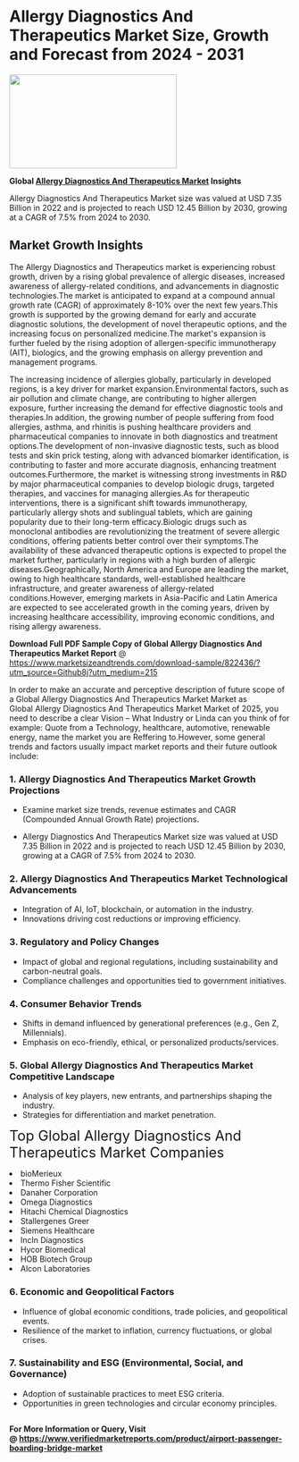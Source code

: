 <H1>Allergy Diagnostics And Therapeutics Market Size, Growth and Forecast from 2024 - 2031</H1><img class="aligncenter size-medium wp-image-584254" src="https://thirdeyenews.in/wp-content/uploads/2024/09/Global-Market-Research-300x168.jpeg" alt="" width="300" height="168" /><p><strong>Global&nbsp;<a href="https://www.marketsizeandtrends.com/download-sample/822436/?utm_source=Github8j?utm_medium=215">Allergy Diagnostics And Therapeutics Market</a> Insights</strong></p><p>Allergy Diagnostics And Therapeutics Market size was valued at USD 7.35 Billion in 2022 and is projected to reach USD 12.45 Billion by 2030, growing at a CAGR of 7.5% from 2024 to 2030.</p><p><h2>Market Growth Insights</h2> <p>The Allergy Diagnostics and Therapeutics market is experiencing robust growth, driven by a rising global prevalence of allergic diseases, increased awareness of allergy-related conditions, and advancements in diagnostic technologies.The market is anticipated to expand at a compound annual growth rate (CAGR) of approximately 8-10% over the next few years.This growth is supported by the growing demand for early and accurate diagnostic solutions, the development of novel therapeutic options, and the increasing focus on personalized medicine.The market's expansion is further fueled by the rising adoption of allergen-specific immunotherapy (AIT), biologics, and the growing emphasis on allergy prevention and management programs.</p> <p>The increasing incidence of allergies globally, particularly in developed regions, is a key driver for market expansion.Environmental factors, such as air pollution and climate change, are contributing to higher allergen exposure, further increasing the demand for effective diagnostic tools and therapies.In addition, the growing number of people suffering from food allergies, asthma, and rhinitis is pushing healthcare providers and pharmaceutical companies to innovate in both diagnostics and treatment options.The development of non-invasive diagnostic tests, such as blood tests and skin prick testing, along with advanced biomarker identification, is contributing to faster and more accurate diagnosis, enhancing treatment outcomes.Furthermore, the market is witnessing strong investments in R&D by major pharmaceutical companies to develop biologic drugs, targeted therapies, and vaccines for managing allergies.As for therapeutic interventions, there is a significant shift towards immunotherapy, particularly allergy shots and sublingual tablets, which are gaining popularity due to their long-term efficacy.Biologic drugs such as monoclonal antibodies are revolutionizing the treatment of severe allergic conditions, offering patients better control over their symptoms.The availability of these advanced therapeutic options is expected to propel the market further, particularly in regions with a high burden of allergic diseases.Geographically, North America and Europe are leading the market, owing to high healthcare standards, well-established healthcare infrastructure, and greater awareness of allergy-related conditions.However, emerging markets in Asia-Pacific and Latin America are expected to see accelerated growth in the coming years, driven by increasing healthcare accessibility, improving economic conditions, and rising allergy awareness.<p><span class=""><strong>Download Full PDF Sample Copy of Global Allergy Diagnostics And Therapeutics Market Report</strong> @ <a href="https://www.marketsizeandtrends.com/download-sample/822436/?utm_source=Github8j?utm_medium=215" target="_blank">https://www.marketsizeandtrends.com/download-sample/822436/?utm_source=Github8j?utm_medium=215</a></span></p><p>In order to make an accurate and perceptive description of future scope of a Global&nbsp;Allergy Diagnostics And Therapeutics Market Market as Global&nbsp;Allergy Diagnostics And Therapeutics Market Market of 2025, you need to describe a clear Vision &ndash; What Industry or Linda can you think of for example: Quote from a Technology, healthcare, automotive, renewable energy, name the market you are Reffering to.However, some general trends and factors usually impact market reports and their future outlook include:</p><h3>1.&nbsp;<strong>Allergy Diagnostics And Therapeutics Market Growth Projections</strong></h3><ul><li>Examine market size trends, revenue estimates and CAGR (Compounded Annual Growth Rate) projections.</li><li><p>Allergy Diagnostics And Therapeutics Market size was valued at USD 7.35 Billion in 2022 and is projected to reach USD 12.45 Billion by 2030, growing at a CAGR of 7.5% from 2024 to 2030.</p></li></ul><h3>2.&nbsp;<strong>Allergy Diagnostics And Therapeutics Market Technological Advancements</strong></h3><ul><li>Integration of AI, IoT, blockchain, or automation in the industry.</li><li>Innovations driving cost reductions or improving efficiency.</li></ul><h3>3.&nbsp;<strong>Regulatory and Policy Changes</strong></h3><ul><li>Impact of global and regional regulations, including sustainability and carbon-neutral goals.</li><li>Compliance challenges and opportunities tied to government initiatives.</li></ul><h3>4.&nbsp;<strong>Consumer Behavior Trends</strong></h3><ul><li>Shifts in demand influenced by generational preferences (e.g., Gen Z, Millennials).</li><li>Emphasis on eco-friendly, ethical, or personalized products/services.</li></ul><h3>5.&nbsp;<strong>Global Allergy Diagnostics And Therapeutics Market Competitive Landscape</strong></h3><ul><li>Analysis of key players, new entrants, and partnerships shaping the industry.</li><li>Strategies for differentiation and market penetration.</li></ul><p data-pm-slice="1 1 []"><span style="color: inherit; font-family: inherit; font-size: 25px;">Top Global Allergy Diagnostics And Therapeutics Market Companies</span></p><div class="" data-test-id=""><p><li>bioMerieux</li><li> Thermo Fisher Scientific</li><li> Danaher Corporation</li><li> Omega Diagnostics</li><li> Hitachi Chemical Diagnostics</li><li> Stallergenes Greer</li><li> Siemens Healthcare</li><li> Incln Diagnostics</li><li> Hycor Biomedical</li><li> HOB Biotech Group</li><li> Alcon Laboratories</li></p></div><h3>6.&nbsp;<strong>Economic and Geopolitical Factors</strong></h3><ul><li>Influence of global economic conditions, trade policies, and geopolitical events.</li><li>Resilience of the market to inflation, currency fluctuations, or global crises.</li></ul><h3>7.&nbsp;<strong>Sustainability and ESG (Environmental, Social, and Governance)</strong></h3><ul><li>Adoption of sustainable practices to meet ESG criteria.</li><li>Opportunities in green technologies and circular economy principles.</li></ul><h2><strong style="font-size: 14px;">For More Information or Query, Visit @&nbsp;</strong><a style="background-color: #ffffff; font-size: 14px;" href="https://www.marketsizeandtrends.com/report/allergy-diagnostics-and-therapeutics-market/" target="_blank">https://www.verifiedmarketreports.com/product/airport-passenger-boarding-bridge-market</a></h2>